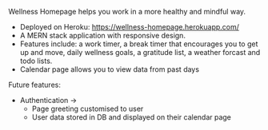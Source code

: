 Wellness Homepage helps you work in a more healthy and mindful way.

- Deployed on Heroku: https://wellness-homepage.herokuapp.com/
- A MERN stack application with responsive design.
- Features include: a work timer, a break timer that encourages you to get up and move, daily wellness goals, a gratitude list, a weather forcast and todo lists. 
- Calendar page allows you to view data from past days

Future features:
- Authentication ->
    - Page greeting customised to user 
    - User data stored in DB and displayed on their calendar page 